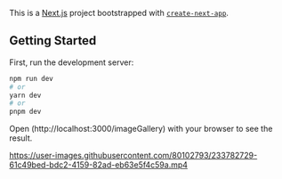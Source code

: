 This is a [Next.js](https://nextjs.org/) project bootstrapped with [`create-next-app`](https://github.com/vercel/next.js/tree/canary/packages/create-next-app).

## Getting Started

First, run the development server:

```bash
npm run dev
# or
yarn dev
# or
pnpm dev
```

Open (http://localhost:3000/imageGallery) with your browser to see the result.






https://user-images.githubusercontent.com/80102793/233782729-61c49bed-bdc2-4159-82ad-eb63e5f4c59a.mp4

